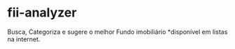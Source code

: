 # fii-analyzer
Busca, Categoriza e sugere o melhor Fundo imobiliário *disponível em listas na internet.
